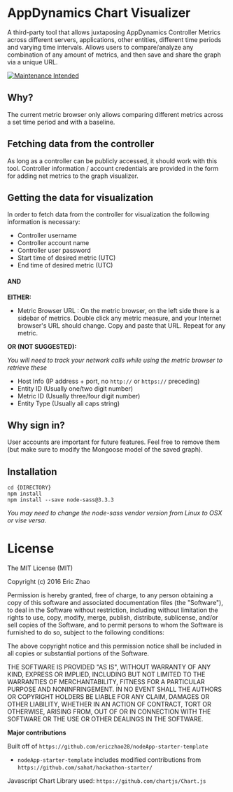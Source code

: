 # AppDynamics Chart Visualizer
A third-party tool that allows juxtaposing AppDynamics Controller Metrics across different servers, applications, other entities, different time periods and varying time intervals. Allows users to compare/analyze any combination of any amount of metrics, and then save and share the graph via a unique URL. 

[![Maintenance Intended](http://maintained.tech/badge.svg)](http://maintained.tech/)

## Why?
The current metric browser only allows comparing different metrics across a set time period and with a baseline.

## Fetching data from the controller
As long as a controller can be publicly accessed, it should work with this tool. Controller information / account credentials are provided in the form for adding net metrics to the graph visualizer.

## Getting the data for visualization
In order to fetch data from the controller for visualization the following information is necessary:
* Controller username
* Controller account name
* Controller user password
* Start time of desired metric (UTC)
* End time of desired metric (UTC)

#### AND

**EITHER:**

* Metric Browser URL
		: On the metric browser, on the left side there is a sidebar of metrics. Double click any metric measure, and your Internet browser's URL should change. Copy and paste that URL. Repeat for any metric.

**OR (NOT SUGGESTED):**

*You will need to track your network calls while using the metric browser to retrieve these*

* Host Info (IP address + port, no `http://` or `https://` preceding)
* Entity ID (Usually one/two digit number)
* Metric ID (Usually three/four digit number)
* Entity Type (Usually all caps string)

## Why sign in?
User accounts are important for future features. Feel free to remove them (but make sure to modify the Mongoose model of the saved graph).

## Installation
```
cd {DIRECTORY}
npm install
npm install --save node-sass@3.3.3
```
*You may need to change the node-sass vendor version from Linux to OSX or vise versa.*

# License
The MIT License (MIT)

Copyright (c) 2016 Eric Zhao

Permission is hereby granted, free of charge, to any person obtaining a copy
of this software and associated documentation files (the "Software"), to deal
in the Software without restriction, including without limitation the rights
to use, copy, modify, merge, publish, distribute, sublicense, and/or sell
copies of the Software, and to permit persons to whom the Software is
furnished to do so, subject to the following conditions:

The above copyright notice and this permission notice shall be included in
all copies or substantial portions of the Software.

THE SOFTWARE IS PROVIDED "AS IS", WITHOUT WARRANTY OF ANY KIND, EXPRESS OR
IMPLIED, INCLUDING BUT NOT LIMITED TO THE WARRANTIES OF MERCHANTABILITY,
FITNESS FOR A PARTICULAR PURPOSE AND NONINFRINGEMENT. IN NO EVENT SHALL THE
AUTHORS OR COPYRIGHT HOLDERS BE LIABLE FOR ANY CLAIM, DAMAGES OR OTHER
LIABILITY, WHETHER IN AN ACTION OF CONTRACT, TORT OR OTHERWISE, ARISING FROM,
OUT OF OR IN CONNECTION WITH THE SOFTWARE OR THE USE OR OTHER DEALINGS IN
THE SOFTWARE.

**Major contributions**

Built off of `https://github.com/ericzhao28/nodeApp-starter-template`

* `nodeApp-starter-template` includes modified contributions from `https://github.com/sahat/hackathon-starter/`

Javascript Chart Library used: `https://github.com/chartjs/Chart.js`